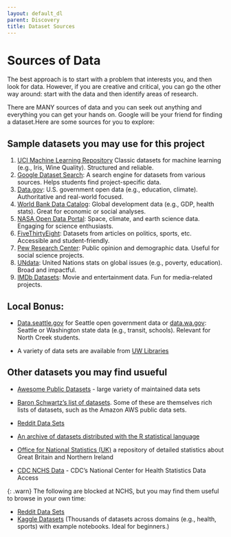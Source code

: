 ```yaml
---
layout: default_dl
parent: Discovery
title: Dataset Sources
---
```


# Sources of Data

The best approach is to start with a problem that interests you, and then look for data. However, if you are creative and critical, you can go the other way around: start with the data and then identify areas of research.    

There are MANY sources of data and you can seek out anything and everything you can get your hands on. Google will be your friend for finding a dataset.Here are some sources for you to explore:  

## Sample datasets you may use for this project

1. [UCI Machine Learning Repository](http://archive.ics.uci.edu/ml/) Classic datasets for machine learning (e.g., Iris, Wine Quality). Structured and reliable.
2. [Google Dataset Search](https://datasetsearch.research.google.com/): A search engine for datasets from various sources. Helps students find project-specific data.
3. [Data.gov](https://data.gov/): U.S. government open data (e.g., education, climate). Authoritative and real-world focused.
4. [World Bank Data Catalog](http://data.worldbank.org/data-catalog): Global development data (e.g., GDP, health stats). Great for economic or social analyses.
5. [NASA Open Data Portal](https://data.nasa.gov/browse): Space, climate, and earth science data. Engaging for science enthusiasts.
6. [FiveThirtyEight](https://data.fivethirtyeight.com/): Datasets from articles on politics, sports, etc. Accessible and student-friendly.
7. [Pew Research Center](https://www.pewresearch.org/datasets/): Public opinion and demographic data. Useful for social science projects.
8. [UNdata](https://data.un.org/datamartinfo.aspx): United Nations stats on global issues (e.g., poverty, education). Broad and impactful.
9. [IMDb Datasets](https://developer.imdb.com/non-commercial-datasets/): Movie and entertainment data. Fun for media-related projects.

## Local Bonus:

* [Data.seattle.gov](https://data.seattle.gov) for Seattle open government data or [data.wa.gov](https://data.wa.gov): Seattle or Washington state data (e.g., transit, schools). Relevant for North Creek students.

* A variety of data sets are available from [UW Libraries](http://guides.lib.washington.edu/content.php?pid=135867&sid=1165959)  

## Other datasets you may find usueful

* [Awesome Public Datasets](https://github.com/awesomedata/awesome-public-datasets) - large variety of maintained data sets  

* [Baron Schwartz’s list of datasets](http://www.mysqlperformanceblog.com/2011/02/01/sample-datasets-for-benchmarking-and-testing/). Some of these are themselves rich lists of datasets, such as the Amazon AWS public data sets.  

* [Reddit Data Sets](https://www.reddit.com/r/datasets/)  

* [An archive of datasets distributed with the R statistical language](https://vincentarelbundock.github.io/Rdatasets/)

* [Office for National Statistics (UK)](http://www.statistics.gov.uk/default.asp) a repository of detailed statistics about Great Britain and Northern Ireland  

* [CDC NCHS Data](https://data.cdc.gov/) - CDC’s National Center for Health Statistics Data Access  

{: .warn}
The following are blocked at NCHS, but you may find them useful to browse in your own time:
* [Reddit Data Sets](https://www.reddit.com/r/datasets/)  
* [Kaggle Datasets](www.kaggle.com) (Thousands of datasets across domains (e.g., health, sports) with example notebooks. Ideal for beginners.)